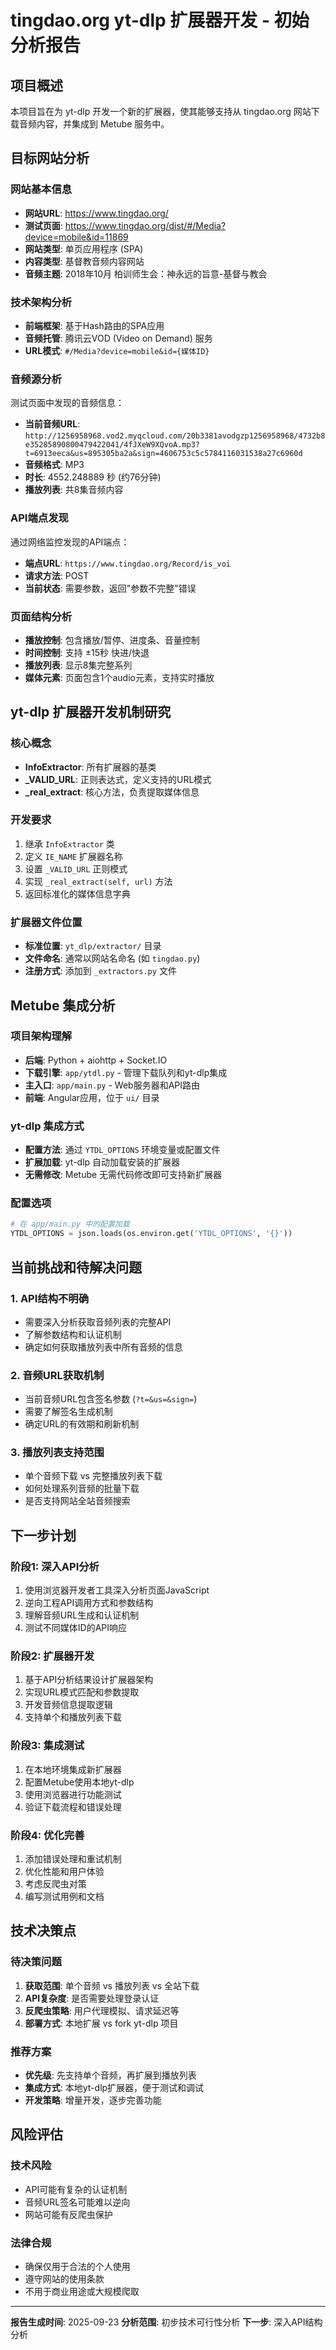 # tingdao.org yt-dlp 扩展器开发 - 初始分析报告

## 项目概述

本项目旨在为 yt-dlp 开发一个新的扩展器，使其能够支持从 tingdao.org 网站下载音频内容，并集成到 Metube 服务中。

## 目标网站分析

### 网站基本信息
- **网站URL**: https://www.tingdao.org/
- **测试页面**: https://www.tingdao.org/dist/#/Media?device=mobile&id=11869
- **网站类型**: 单页应用程序 (SPA)
- **内容类型**: 基督教音频内容网站
- **音频主题**: 2018年10月 柏训师生会：神永远的旨意-基督与教会

### 技术架构分析
- **前端框架**: 基于Hash路由的SPA应用
- **音频托管**: 腾讯云VOD (Video on Demand) 服务
- **URL模式**: `#/Media?device=mobile&id={媒体ID}`

### 音频源分析
测试页面中发现的音频信息：
- **当前音频URL**: `http://1256958968.vod2.myqcloud.com/20b3381avodgzp1256958968/4732b8e35285890800479422041/4fJXeW9XQvoA.mp3?t=6913eeca&us=895305ba2a&sign=4606753c5c5784116031538a27c6960d`
- **音频格式**: MP3
- **时长**: 4552.248889 秒 (约76分钟)
- **播放列表**: 共8集音频内容

### API端点发现
通过网络监控发现的API端点：
- **端点URL**: `https://www.tingdao.org/Record/is_voi`
- **请求方法**: POST
- **当前状态**: 需要参数，返回"参数不完整"错误

### 页面结构分析
- **播放控制**: 包含播放/暂停、进度条、音量控制
- **时间控制**: 支持 ±15秒 快进/快退
- **播放列表**: 显示8集完整系列
- **媒体元素**: 页面包含1个audio元素，支持实时播放

## yt-dlp 扩展器开发机制研究

### 核心概念
- **InfoExtractor**: 所有扩展器的基类
- **_VALID_URL**: 正则表达式，定义支持的URL模式
- **_real_extract**: 核心方法，负责提取媒体信息

### 开发要求
1. 继承 `InfoExtractor` 类
2. 定义 `IE_NAME` 扩展器名称
3. 设置 `_VALID_URL` 正则模式
4. 实现 `_real_extract(self, url)` 方法
5. 返回标准化的媒体信息字典

### 扩展器文件位置
- **标准位置**: `yt_dlp/extractor/` 目录
- **文件命名**: 通常以网站名命名 (如 `tingdao.py`)
- **注册方式**: 添加到 `_extractors.py` 文件

## Metube 集成分析

### 项目架构理解
- **后端**: Python + aiohttp + Socket.IO
- **下载引擎**: `app/ytdl.py` - 管理下载队列和yt-dlp集成
- **主入口**: `app/main.py` - Web服务器和API路由
- **前端**: Angular应用，位于 `ui/` 目录

### yt-dlp 集成方式
- **配置方法**: 通过 `YTDL_OPTIONS` 环境变量或配置文件
- **扩展加载**: yt-dlp 自动加载安装的扩展器
- **无需修改**: Metube 无需代码修改即可支持新扩展器

### 配置选项
```python
# 在 app/main.py 中的配置加载
YTDL_OPTIONS = json.loads(os.environ.get('YTDL_OPTIONS', '{}'))
```

## 当前挑战和待解决问题

### 1. API结构不明确
- 需要深入分析获取音频列表的完整API
- 了解参数结构和认证机制
- 确定如何获取播放列表中所有音频的信息

### 2. 音频URL获取机制
- 当前音频URL包含签名参数 (`?t=&us=&sign=`)
- 需要了解签名生成机制
- 确定URL的有效期和刷新机制

### 3. 播放列表支持范围
- 单个音频下载 vs 完整播放列表下载
- 如何处理系列音频的批量下载
- 是否支持网站全站音频搜索

## 下一步计划

### 阶段1: 深入API分析
1. 使用浏览器开发者工具深入分析页面JavaScript
2. 逆向工程API调用方式和参数结构
3. 理解音频URL生成和认证机制
4. 测试不同媒体ID的API响应

### 阶段2: 扩展器开发
1. 基于API分析结果设计扩展器架构
2. 实现URL模式匹配和参数提取
3. 开发音频信息提取逻辑
4. 支持单个和播放列表下载

### 阶段3: 集成测试
1. 在本地环境集成新扩展器
2. 配置Metube使用本地yt-dlp
3. 使用浏览器进行功能测试
4. 验证下载流程和错误处理

### 阶段4: 优化完善
1. 添加错误处理和重试机制
2. 优化性能和用户体验
3. 考虑反爬虫对策
4. 编写测试用例和文档

## 技术决策点

### 待决策问题
1. **获取范围**: 单个音频 vs 播放列表 vs 全站下载
2. **API复杂度**: 是否需要处理登录认证
3. **反爬虫策略**: 用户代理模拟、请求延迟等
4. **部署方式**: 本地扩展 vs fork yt-dlp 项目

### 推荐方案
- **优先级**: 先支持单个音频，再扩展到播放列表
- **集成方式**: 本地yt-dlp扩展器，便于测试和调试
- **开发策略**: 增量开发，逐步完善功能

## 风险评估

### 技术风险
- API可能有复杂的认证机制
- 音频URL签名可能难以逆向
- 网站可能有反爬虫保护

### 法律合规
- 确保仅用于合法的个人使用
- 遵守网站的使用条款
- 不用于商业用途或大规模爬取

---

**报告生成时间**: 2025-09-23
**分析范围**: 初步技术可行性分析
**下一步**: 深入API结构分析